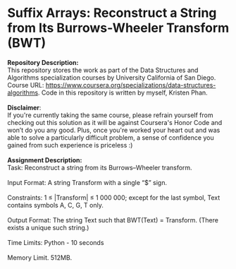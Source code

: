 # Suffix Arrays: Reconstruct a String from Its Burrows-Wheeler Transform (BWT)

__Repository Description:__
<br/>
This repository stores the work as part of the Data Structures and Algorithms specialization courses by University California of San Diego. Course URL: https://www.coursera.org/specializations/data-structures-algorithms. Code in this repository is written by myself, Kristen Phan.
<br/>
<br/>
__Disclaimer__: 
<br/>
If you're currently taking the same course, please refrain yourself from checking out this solution as it will be against Coursera's Honor Code and won’t do you any good. Plus, once you're worked your heart out and was able to solve a particularly difficult problem, a sense of confidence you gained from such experience is priceless :)
<br/>
<br/>
__Assignment Description:__
<br/>
Task: Reconstruct a string from its Burrows–Wheeler transform.
<br/>
<br/>
Input Format: A string Transform with a single “$” sign.
<br/>
<br/>
Constraints: 1 ≤ |Transform| ≤ 1 000 000; except for the last symbol, Text contains symbols A, C, G, T
only.
<br/>
<br/>
Output Format: The string Text such that BWT(Text) = Transform. (There exists a unique such string.)
<br/>
<br/>
Time Limits: Python - 10 seconds
<br/>
<br/>
Memory Limit. 512MB.
